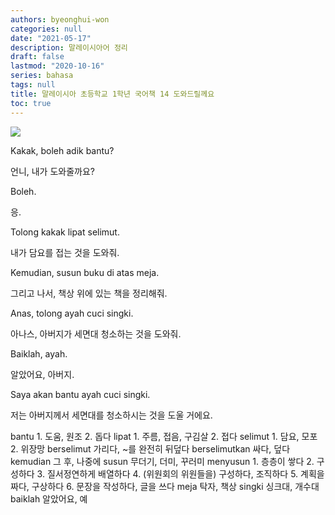 ```yaml
---
authors: byeonghui-won
categories: null
date: "2021-05-17"
description: 말레이시아어 정리
draft: false
lastmod: "2020-10-16"
series: bahasa
tags: null
title: 말레이시아 초등학교 1학년 국어책 14 도와드릴께요
toc: true
---
```


![](https://t1.daumcdn.net/cfile/tistory/214A684656DD25281E)

Kakak, boleh adik bantu?

언니, 내가 도와줄까요?



Boleh.

응.



Tolong kakak lipat selimut.

내가 담요를 접는 것을 도와줘.



Kemudian, susun buku di atas meja.

그리고 나서, 책상 위에 있는 책을 정리해줘.



Anas, tolong ayah cuci singki.

아나스, 아버지가 세면대 청소하는 것을 도와줘.



Baiklah, ayah.

알았어요, 아버지.



Saya akan bantu ayah cuci singki.

저는 아버지께서 세면대를 청소하시는 것을 도울 거에요.



bantu 1. 도움, 원조 2. 돕다 lipat 1. 주름, 접음, 구김살 2. 접다 selimut 1. 담요, 모포 2. 위장망 berselimut 가리다, ~를 완전히 뒤덮다 berselimutkan 싸다, 덮다 kemudian 그 후, 나중에 susun 무더기, 더미, 꾸러미 menyusun 1. 층층이 쌓다 2. 구성하다 3. 질서정연하게 배열하다 4. (위원회의 위원들을) 구성하다, 조직하다 5. 계획을 짜다, 구상하다 6. 문장을 작성하다, 글을 쓰다 meja 탁자, 책상 singki 싱크대, 개수대 baiklah 알았어요, 예

